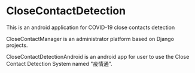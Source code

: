 # CloseContactDetection
This is an android application for COVID-19 close contacts detection


CloseContactManager is an administrator platform based on Django projects.

CloseContactDetectionAndroid is an android app for user to use the Close Contact Detection System named "疫情通".
